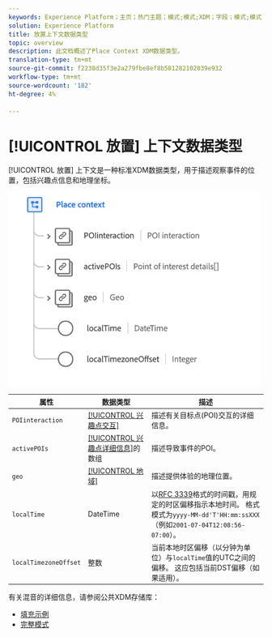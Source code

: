 ```yaml
---
keywords: Experience Platform；主页；热门主题；模式;模式;XDM；字段；模式;模式；置入上下文；placeContext;datatype；数据类型；
solution: Experience Platform
title: 放置上下文数据类型
topic: overview
description: 此文档概述了Place Context XDM数据类型。
translation-type: tm+mt
source-git-commit: f2238d35f3e2a279fbe8ef8b581282102039e932
workflow-type: tm+mt
source-wordcount: '182'
ht-degree: 4%

---
```



# [!UICONTROL 放置] 上下文数据类型

[!UICONTROL 放置] 上下文是一种标准XDM数据类型，用于描述观察事件的位置，包括兴趣点信息和地理坐标。

<img src="../images/data-types/place-context.png" width="500" /><br />

| 属性 | 数据类型 | 描述 |
| --- | --- | --- |
| `POIinteraction` | [[!UICONTROL 兴趣点交互]](./poi-interaction.md) | 描述有关目标点(POI)交互的详细信息。 |
| `activePOIs` | [[!UICONTROL 兴趣点详细信息]](./poi-details.md)的数组 | 描述导致事件的POI。 |
| `geo` | [[!UICONTROL 地域]](./geo.md) | 描述提供体验的地理位置。 |
| `localTime` | DateTime | 以[RFC 3339](https://tools.ietf.org/html/rfc3339)格式的时间戳，用规定的时区偏移指示本地时间。 格式模式为`yyyy-MM-dd'T'HH:mm:ssXXX`（例如`2001-07-04T12:08:56-07:00`）。 |
| `localTimezoneOffset` | 整数 | 当前本地时区偏移（以分钟为单位）与`localTime`值的UTC之间的偏移。 这应包括当前DST偏移（如果适用）。 |

有关混音的详细信息，请参阅公共XDM存储库：

* [填充示例](https://github.com/adobe/xdm/blob/master/components/datatypes/placecontext.example.1.json)
* [完整模式](https://github.com/adobe/xdm/blob/master/components/datatypes/placecontext.schema.json)